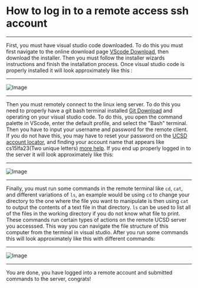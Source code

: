 # How to log in to a remote access ssh account
--- 

First, you must have visual studio code downloaded.  To do this you must first navigate to the online download page [VScode Download](https://code.visualstudio.com/Download), then download the installer. Then you must follow the installer wizards instructions and finish the installation process. Once visual studio code is properly installed it will look approximately like this :  
  
---
![Image](https://i.imgur.com/sxz2O8v.png)
  
---
  
Then you must remotely connect to the linux ieng server. To do this you need to properly have a git bash terminal installed [Git Download](https://git-scm.com/downloads) and operating on your visual studio code. To do this, you open the command palette in VScode, enter the default profile, and select the "Bash" terminal. Then you have to input your username and password for the remote client. If you do not have this, you may have to reset your password on the [UCSD account locator](https://sdacs.ucsd.edu/~icc/index.php), and finding your account name that appears like cs15lfa23(Two unique letters) [more help](https://docs.google.com/document/d/1hs7CyQeh-MdUfM9uv99i8tqfneos6Y8bDU0uhn1wqho/edit). If you end up properly logged in to the server it will look approximately like this:

---
![Image](https://i.imgur.com/jlO1yhT.png)
  
---
Finally, you must run some commands in the remote terminal like <code>cd</code>, <code>cat</code>, and different variations of <code>ls</code>, an example would be using <code>cd</code> to change your directory to the one where the file you want to manipulate is then using <code>cat</code> to output the contents of a text file in that directory. <code>ls</code> can be used to list all of the files in the working directory if you do not know what file to print. These commands run certain types of actions on the remote UCSD server you accesssed. This way you can navigate the file structure of this computer from the terminal in visual studio. After you run some commands this will look approximately like this with different commands:  
  
---
![Image](https://i.imgur.com/twR1EUI.png)

---
You are done, you have logged into a remote account and submitted commands to the server, congrats!
